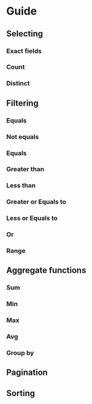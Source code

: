 # Guide

## Selecting

### Exact fields
### Count
### Distinct

## Filtering

### Equals
### Not equals

### Equals
### Greater than
### Less than
### Greater or Equals to
### Less or Equals to
### Or
### Range

## Aggregate functions
### Sum
### Min
### Max
### Avg
### Group by

## Pagination

## Sorting